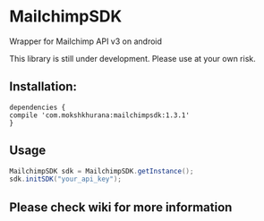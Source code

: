 # MailchimpSDK
Wrapper for Mailchimp API v3 on android

This library is still under development. Please use at your own risk.

## Installation:

```
dependencies {
compile 'com.mokshkhurana:mailchimpsdk:1.3.1'
}
```
## Usage

```java
MailchimpSDK sdk = MailchimpSDK.getInstance();
sdk.initSDK("your_api_key");
```

## Please check wiki for more information
